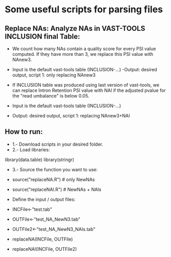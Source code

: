 # Some useful scripts for parsing files

##  Replace NAs: Analyze NAs in VAST-TOOLS INCLUSION final Table: 

* We count how many NAs contain a quality score for every PSI value computed. If they have more than 3, we replace this PSI value with NAnew3. 

* Input is the default vast-tools table (INCLUSION-...)
-Output: desired output, script 1: only replacing NAnew3

* If INCLUSION table was produced using last version of vast-tools, we can replace Intron Retention PSI value with NAI  if the adjusted pvalue for the "read umbalance" is below 0.05. 

* Input is the default vast-tools table (INCLUSION-...)
* Output: desired output, script 1: replacing NAnew3+NAI

## How to run:
- 1.- Download scripts in your desired folder.
- 2.- Load libraries:

library(data.table)
library(stringr)

- 3.- Source the function you want to use:

- source("replaceNA.R") # only NewNAs
- source("replaceNAI.R") # NewNAs + NAIs

* Define the input / output files:

- INCFile<-"test.tab"
- OUTFile<-"test_NA_NewN3.tab"
- OUTFile2<-"test_NA_NewN3_NAIs.tab"

- replaceNA(INCFile, OUTFile)
- replaceNAI(INCFile, OUTFile2)

